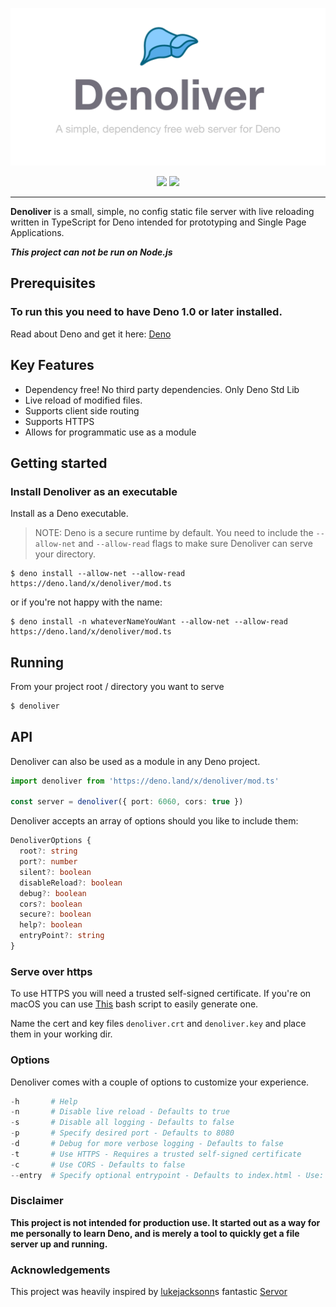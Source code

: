 <p align="center">
  <img src="media/denoliver.png" title="Denoliver" alt="It's a liver" width="530">
</p>

<p align="center">
<a href="https://github.com/joakimunge/denoliver/actions">
<img src="https://img.shields.io/github/workflow/status/joakimunge/denoliver/ci?style=for-the-badge"></a>
<a href="https://github.com/joakimunge/denoliver/releases">
<img src="https://img.shields.io/github/v/release/joakimunge/denoliver?style=for-the-badge"></a>
</p>

---

**Denoliver** is a small, simple, no config static file server with live reloading written in TypeScript for Deno intended for prototyping and Single Page Applications.

_**This project can not be run on Node.js**_

## Prerequisites

### To run this you need to have Deno 1.0 or later installed.

Read about Deno and get it here: [Deno](https://deno.land/)

## Key Features

- Dependency free! No third party dependencies. Only Deno Std Lib
- Live reload of modified files.
- Supports client side routing
- Supports HTTPS
- Allows for programmatic use as a module

## Getting started

### Install Denoliver as an executable

Install as a Deno executable.

> NOTE: Deno is a secure runtime by default. You need to include the `--allow-net` and `--allow-read` flags to make sure Denoliver can serve your directory.

```
$ deno install --allow-net --allow-read https://deno.land/x/denoliver/mod.ts
```

or if you're not happy with the name:

```
$ deno install -n whateverNameYouWant --allow-net --allow-read https://deno.land/x/denoliver/mod.ts
```

## Running

From your project root / directory you want to serve

```s
$ denoliver
```

## API

Denoliver can also be used as a module in any Deno project.

```typescript
import denoliver from 'https://deno.land/x/denoliver/mod.ts'

const server = denoliver({ port: 6060, cors: true })
```

Denoliver accepts an array of options should you like to include them:

```typescript
DenoliverOptions {
  root?: string
  port?: number
  silent?: boolean
  disableReload?: boolean
  debug?: boolean
  cors?: boolean
  secure?: boolean
  help?: boolean
  entryPoint?: string
}
```

### Serve over https

To use HTTPS you will need a trusted self-signed certificate. If you're on macOS you can use [This](https://github.com/kingkool68/generate-ssl-certs-for-local-development) bash script to easily generate one.

Name the cert and key files `denoliver.crt` and `denoliver.key` and place them in your working dir.

### Options

Denoliver comes with a couple of options to customize your experience.

```s
-h       # Help
-n       # Disable live reload - Defaults to true
-s       # Disable all logging - Defaults to false
-p       # Specify desired port - Defaults to 8080
-d       # Debug for more verbose logging - Defaults to false
-t       # Use HTTPS - Requires a trusted self-signed certificate
-c       # Use CORS - Defaults to false
--entry  # Specify optional entrypoint - Defaults to index.html - Use: --entry=index.html
```

### Disclaimer

**This project is not intended for production use. It started out as a way for me personally to learn Deno, and is merely a tool to quickly get a file server up and running.**

### Acknowledgements

This project was heavily inspired by [lukejacksonn](https://github.com/lukejacksonn)s fantastic [Servor](https://github.com/lukejacksonn/servor/)
